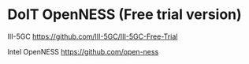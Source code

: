# DoIT OpenNESS (Free trial version)

III-5GC
https://github.com/III-5GC/III-5GC-Free-Trial

Intel OpenNESS
https://github.com/open-ness
